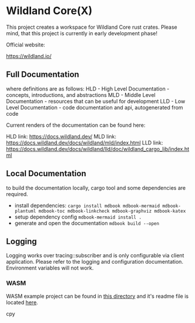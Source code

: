 # Wildland Core(X)

This project creates a workspace for Wildland Core rust crates.
Please mind, that this project is currently in early development phase!

Official website:

<https://wildland.io/>

## Full Documentation

where definitions are as follows:
HLD - High Level Documentation - concepts, introductions, and abstractions
MLD - Middle Level Documentation - resources that can be useful for development
LLD - Low Level Documentation - code documentation and api, autogenerated from code

Current renders of the documentation can be found here:

HLD link: <https://docs.wildland.dev/>
MLD link: <https://docs.wildland.dev/docs/wildland/mld/index.html>
LLD link: <https://docs.wildland.dev/docs/wildland/lld/doc/wildland_cargo_lib/index.html>

## Local Documentation

to build the documentation locally, cargo tool and some dependencies are required.

* install dependencies:
`cargo install mdbook mdbook-mermaid mdbook-plantuml mdbook-toc mdbook-linkcheck mdbook-graphviz mdbook-katex`
* setup dependency config
`mdbook-mermaid install .`
* generate and open the documentation
`mdbook build --open`

## Logging

Logging works over tracing::subscriber and is only configurable via client
application. Please refer to the logging and configuration documentation.
Environment variables will not work.

### WASM

WASM example project can be found in [this directory](./tests/ffi/wasm/) and it's readme file is located [here](./tests/ffi/wasm/README.md).

cpy
